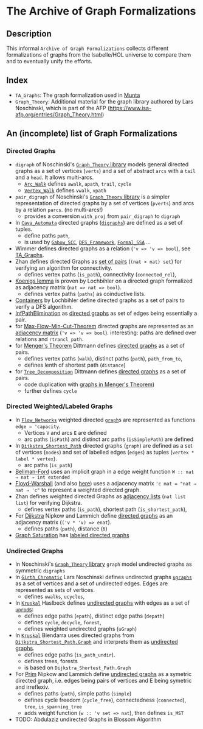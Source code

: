 # The Archive of Graph Formalizations

## Description
This informal `Archive of Graph Formalizations` collects different formalizations of graphs
from the Isabelle/HOL universe to compare them and to eventually unify the efforts.

## Index
- `TA_Graphs`: The graph formalization used in [Munta](https://github.com/wimmers/munta)
- `Graph_Theory`: Additional material for the graph library authored by Lars Noschinski,
which is part of the AFP (https://www.isa-afp.org/entries/Graph_Theory.html)



## An (incomplete) list of Graph Formalizations

### Directed Graphs
- `digraph` of Noschinski's [`Graph_Theory` library](https://www.isa-afp.org/entries/Graph_Theory.html) models general directed graphs as a set of vertices (`verts`) and a set of abstract `arcs` with a `tail` and a `head`. It allows multi-arcs. 
  - [`Arc_Walk`](https://www.isa-afp.org/browser_info/current/AFP/Graph_Theory/Arc_Walk.html) defines `awalk`, `apath`, `trail`, `cycle`
  - [`Vertex_Walk`](https://www.isa-afp.org/browser_info/current/AFP/Graph_Theory/Vertex_Walk.html) defines `vwalk`, `vpath`
- `pair_digraph` of Noschinski's [`Graph_Theory` library](https://www.isa-afp.org/entries/Graph_Theory.html) is a simpler representation of directed graphs by a set of vertices (`pverts`) and arcs by a relation `parcs`. (no multi-arcs!)
  - provides a conversion `with_proj` from `pair_digraph` to `digraph`
- In [`Cava_Automata`](https://www.isa-afp.org/entries/CAVA_Automata.html) directed graphs ([`digraphs`](https://www.isa-afp.org/browser_info/current/AFP/CAVA_Automata/Digraph_Basic.html)) are defined as a set of tuples.
  - define paths `path`, 
  - is used by [`Gabow_SCC`](https://www.isa-afp.org/entries/Gabow_SCC.html), [`DFS_Framework`](https://www.isa-afp.org/entries/DFS_Framework.html), [`Formal_SSA`](https://www.isa-afp.org/browser_info/current/AFP/Formal_SSA/Graph_path.html) ...
- Wimmer defines directed graphs as a relation (`'v => 'v => bool`), see [TA_Graphs](https://github.com/wimmers/archive-of-graph-formalizations/blob/master/TA_Graphs/TA_Graphs.thy).
- Zhan defines directed Graphs as [set of pairs](https://www.isa-afp.org/browser_info/current/AFP/Auto2_Imperative_HOL/Connectivity.html) (`(nat × nat) set`) for verifying an algorithm for connectivity. 
  - defines vertex paths (`is_path`), connectivity (`connected_rel`), 
- [Koenigs lemma](https://www.isa-afp.org/browser_info/current/AFP/Coinductive/Koenigslemma.html) is proven by Lochbihler on a directed graph formalized as adjacency matrix (`nat => nat => bool`).
  - defines vertex paths (`paths`) as coinductive lists. 
- [Containers](https://www.isa-afp.org/browser_info/current/AFP/Containers/Containers_DFS_Ex.html) by Lochbihler define directed graphs as a set of pairs to verify a DFS algorithm.
- [InfPathElimination](https://www.isa-afp.org/entries/InfPathElimination.html) as [directed graphs](https://www.isa-afp.org/browser_info/current/AFP/InfPathElimination/Graph.html) as set of edges being essentially a pair.
- for [Max-Flow-Min-Cut-Theorem](https://www.isa-afp.org/entries/MFMC_Countable.html) directed graphs are represented as an [adjacency matrix]((https://www.isa-afp.org/browser_info/current/AFP/MFMC_Countable/Max_Flow_Min_Cut_Countable.html)) (`'v => 'v => bool`). interesting: paths are defined over relations and `rtrancl_path`.
- for [Menger's Theorem](https://www.isa-afp.org/entries/Menger.html) Dittmann defines [directed graphs](https://www.isa-afp.org/browser_info/current/AFP/Menger/Graph.html) as a set of pairs.
  - defines vertex paths (`walk`), distinct paths (`path`), `path_from_to`, 
  - defines lenth of shortest path (`distance`)
- for [`Tree_Decomposition`](https://www.isa-afp.org/entries/Tree_Decomposition.html) Dittmann defines [directed graphs](https://www.isa-afp.org/browser_info/current/AFP/Tree_Decomposition/Graph.html)  as a set of pairs.
  - code duplication with [graphs in Menger's Theorem](https://www.isa-afp.org/browser_info/current/AFP/Menger/Graph.html))
  - further defines `cycle`


### Directed Weighted/Labeled Graphs
- In [`Flow_Networks`](https://www.isa-afp.org/entries/Flow_Networks.html) weighted directed [`graph`](https://www.isa-afp.org/browser_info/current/AFP/Flow_Networks/Graph.html)s are represented as functions `edge ⇒ 'capacity`.
  - Vertices `V` and arcs `E` are defined
  - arc paths (`isPath`) and distinct arc paths (`isSimplePath`) are defined
- In [`Dijkstra_Shortest_Path`](https://www.isa-afp.org/browser_info/current/AFP/Dijkstra_Shortest_Path/Graph.html) directed graphs (`graph`) are defined as a set of vertices (`nodes`) and set of labelled edges (`edges`) as tuples (`vertex * label * vertex`).
  - arc paths (`is_path`)
- [Bellman-Ford](https://www.isa-afp.org/browser_info/current/AFP/Monad_Memo_DP/Bellman_Ford.html) uses an implicit graph in a edge weight function `W :: nat ⇒ nat ⇒ int extended`
- [Floyd-Warshall](https://www.isa-afp.org/browser_info/current/AFP/Timed_Automata/Floyd_Warshall.html) (and also [here](https://www.isa-afp.org/browser_info/current/AFP/Floyd_Warshall/Floyd_Warshall.html)) uses a adjacency matrix `'c mat = "nat ⇒ nat ⇒ 'c"` to represent a weighted directed graph.
- Zhan defines weighted directed Graphs as [adjacency lists](https://www.isa-afp.org/browser_info/current/AFP/Auto2_Imperative_HOL/Dijkstra.html) (`nat list list`) for verifying Dijkstra. 
  - defines vertex paths (`is_path`), shortest path (`is_shortest_path`),   
- For [Dijkstra](https://www.isa-afp.org/entries/Prim_Dijkstra_Simple.html) Nipkow and Lammich define [directed graphs](https://www.isa-afp.org/browser_info/current/AFP/Prim_Dijkstra_Simple/Undirected_Graph.html) as an adjacency matrix (`('v * 'v) => enat`).
  - defines paths (`path`), distance (`δ`)
- [Graph Saturation](https://www.isa-afp.org/entries/Graph_Saturation.html) has [labeled directed graphs](https://www.isa-afp.org/browser_info/current/AFP/Graph_Saturation/LabeledGraphs.html)



### Undirected Graphs
- In Noschinski's [`Graph_Theory` library](https://www.isa-afp.org/entries/Graph_Theory.html) `graph` model undirected graphs as symmetric `digraphs`
- In [`Girth_Chromatic`](https://www.isa-afp.org/entries/Girth_Chromatic.html) Lars Noschinski defines undirected graphs [`ugraphs`](https://www.isa-afp.org/browser_info/current/AFP/Girth_Chromatic/Ugraphs.html) as a set of vertices and a set of undirected edges. Edges are represented as sets of vertices.
  - defines `uwalks`, `ucycles`, 
- In [`Kruskal`](https://www.isa-afp.org/browser_info/current/AFP/Kruskal/) Haslbeck defines [undirected graphs](https://www.isa-afp.org/browser_info/current/AFP/Kruskal/UGraph.html) with edges as a set of [`uprod`s](https://www.isa-afp.org/browser_info/current/AFP/Kruskal/Uprod.html):
  - defines edge paths (`epath`), distinct edge paths (`depath`)
  - defines `cycle`, `decycle`, `forest`, 
  - defines weighted undirected graphs (`uGraph`)
- In [`Kruskal`](https://www.isa-afp.org/browser_info/current/AFP/Kruskal/) Biendarra uses directed graphs from [`Dijkstra_Shortest_Path.Graph`](https://www.isa-afp.org/browser_info/current/AFP/Kruskal/Graph.html) and interprets them as [undirected graphs](https://www.isa-afp.org/browser_info/current/AFP/Kruskal/Graph_Definition.html).
  - defines edge paths (`is_path_undir`).  
  - defines trees, forests
  - is based on `Dijkstra_Shortest_Path.Graph`
- For [Prim](https://www.isa-afp.org/entries/Prim_Dijkstra_Simple.html) Nipkow and Lammich define [undirected graphs](https://www.isa-afp.org/browser_info/current/AFP/Prim_Dijkstra_Simple/Undirected_Graph.html) as a symetric directed graph, i.e. edges being pairs of vertices and E being symetric and irreflexiv.
  - defines paths (`path`), simple paths (`simple`)
  - defines cycle freedom (`cycle_free`), connectedness (`connected`), `tree`, `is_spanning_tree`
  - adds weight function (`w :: 'v set => nat`), then defines `is_MST`
- TODO: Abdulaziz undirected Graphs in Blossom Algorithm

